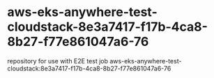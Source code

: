 # aws-eks-anywhere-test-cloudstack-8e3a7417-f17b-4ca8-8b27-f77e861047a6-76
repository for use with E2E test job aws-eks-anywhere-test-cloudstack:8e3a7417-f17b-4ca8-8b27-f77e861047a6-76

